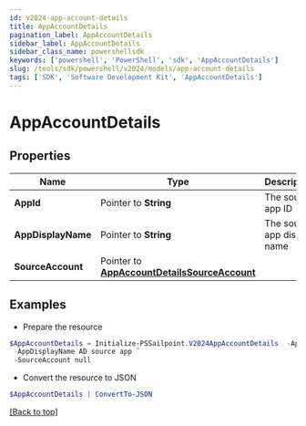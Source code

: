 ```yaml
---
id: v2024-app-account-details
title: AppAccountDetails
pagination_label: AppAccountDetails
sidebar_label: AppAccountDetails
sidebar_class_name: powershellsdk
keywords: ['powershell', 'PowerShell', 'sdk', 'AppAccountDetails'] 
slug: /tools/sdk/powershell/v2024/models/app-account-details
tags: ['SDK', 'Software Development Kit', 'AppAccountDetails']
---
```



# AppAccountDetails

## Properties

Name | Type | Description | Notes
------------ | ------------- | ------------- | -------------
**AppId** |  Pointer to **String** | The source app ID | [optional] 
**AppDisplayName** |  Pointer to **String** | The source app display name | [optional] 
**SourceAccount** |  Pointer to [**AppAccountDetailsSourceAccount**](app-account-details-source-account) |  | [optional] 

## Examples

- Prepare the resource
```powershell
$AppAccountDetails = Initialize-PSSailpoint.V2024AppAccountDetails  -AppId fbf4f72280304f1a8bc808fc2a3bcf7b `
 -AppDisplayName AD source app `
 -SourceAccount null
```

- Convert the resource to JSON
```powershell
$AppAccountDetails | ConvertTo-JSON
```


[[Back to top]](#) 


